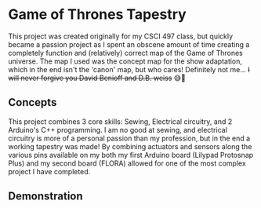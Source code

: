 # Game of Thrones Tapestry

This project was created originally for my CSCI 497 class, but quickly became a passion project as I spent an obscene amount of time creating a completely function and (relatively) correct map of the Game of Thrones universe. The map I used was the concept map for the show adaptation, which in the end isn't the 'canon' map, but who cares! Definitely not me... ~~I will never forgive you David Benioff and D.B. weiss~~ 😅👀

## Concepts

This project combines 3 core skills: Sewing, Electrical circuitry, and 2 Arduino's C++ programming.
I am no good at sewing, and electrical circuitry is more of a personal passion than my profession, but in the end a working tapestry was made! By combining actuators and sensors along the various pins available on my both my first Arduino board (Lilypad Protosnap Plus) and my second board (FLORA) allowed for one of the most complex project I have completed.

## Demonstration

